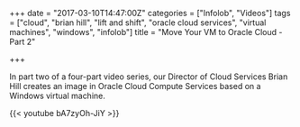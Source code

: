 +++
date = "2017-03-10T14:47:00Z"
categories = ["Infolob", "Videos"]
tags = ["cloud", "brian hill", "lift and shift", "oracle cloud services", "virtual machines", "windows", "infolob"]
title = "Move Your VM to Oracle Cloud - Part 2"

+++

In part two of a four-part video series, our Director of Cloud Services Brian Hill creates an image in Oracle Cloud Compute Services based on a Windows virtual machine.

{{< youtube bA7zyOh-JiY >}}